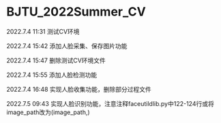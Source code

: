 # BJTU_2022Summer_CV

2022.7.4 11:31
测试CV环境

2022.7.4 15:42
添加人脸采集、保存图片功能

2022.7.4 15:47
删除测试CV环境文件

2022.7.4 15:55
添加人脸检测功能

2022.7.4 16:48
实现人脸收集功能，删除部分过程文件

2022.7.5 09:43
实现人脸识别功能，注意注释faceutildlib.py中122-124行或将image_path改为(image_path,)
